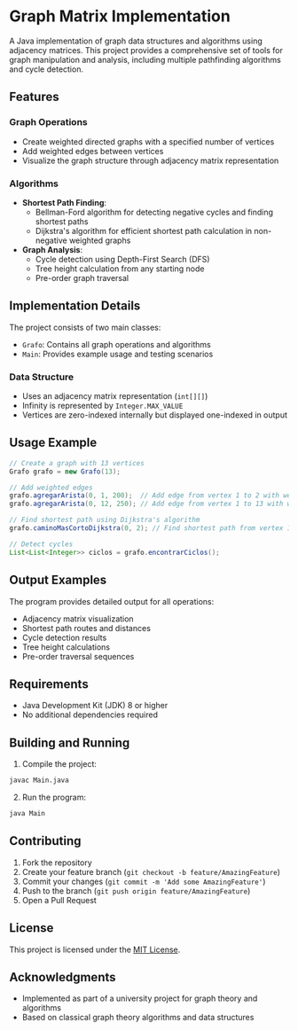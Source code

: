# Graph Matrix Implementation

A Java implementation of graph data structures and algorithms using adjacency matrices. This project provides a comprehensive set of tools for graph manipulation and analysis, including multiple pathfinding algorithms and cycle detection.

## Features

### Graph Operations
- Create weighted directed graphs with a specified number of vertices
- Add weighted edges between vertices
- Visualize the graph structure through adjacency matrix representation

### Algorithms
- **Shortest Path Finding**:
  - Bellman-Ford algorithm for detecting negative cycles and finding shortest paths
  - Dijkstra's algorithm for efficient shortest path calculation in non-negative weighted graphs
- **Graph Analysis**:
  - Cycle detection using Depth-First Search (DFS)
  - Tree height calculation from any starting node
  - Pre-order graph traversal

## Implementation Details

The project consists of two main classes:
- `Grafo`: Contains all graph operations and algorithms
- `Main`: Provides example usage and testing scenarios

### Data Structure
- Uses an adjacency matrix representation (`int[][]`)
- Infinity is represented by `Integer.MAX_VALUE`
- Vertices are zero-indexed internally but displayed one-indexed in output

## Usage Example

```java
// Create a graph with 13 vertices
Grafo grafo = new Grafo(13);

// Add weighted edges
grafo.agregarArista(0, 1, 200);  // Add edge from vertex 1 to 2 with weight 200
grafo.agregarArista(0, 12, 250); // Add edge from vertex 1 to 13 with weight 250

// Find shortest path using Dijkstra's algorithm
grafo.caminoMasCortoDijkstra(0, 2); // Find shortest path from vertex 1 to 3

// Detect cycles
List<List<Integer>> ciclos = grafo.encontrarCiclos();
```

## Output Examples

The program provides detailed output for all operations:
- Adjacency matrix visualization
- Shortest path routes and distances
- Cycle detection results
- Tree height calculations
- Pre-order traversal sequences

## Requirements

- Java Development Kit (JDK) 8 or higher
- No additional dependencies required

## Building and Running

1. Compile the project:
```bash
javac Main.java
```

2. Run the program:
```bash
java Main
```

## Contributing

1. Fork the repository
2. Create your feature branch (`git checkout -b feature/AmazingFeature`)
3. Commit your changes (`git commit -m 'Add some AmazingFeature'`)
4. Push to the branch (`git push origin feature/AmazingFeature`)
5. Open a Pull Request

## License

This project is licensed under the [MIT License](LICENSE).

## Acknowledgments

- Implemented as part of a university project for graph theory and algorithms
- Based on classical graph theory algorithms and data structures
